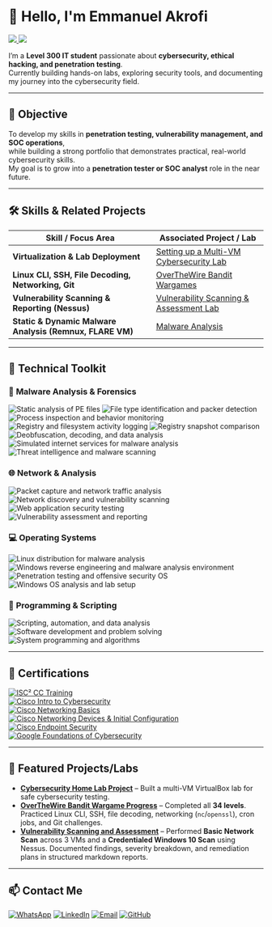 # 👋 Hello, I'm Emmanuel Akrofi  
<a href="https://linkedin.com/in/emmanuel-akrofi-9753a52ab" target="_blank">
  <img src="https://img.shields.io/badge/-LinkedIn-0072b1?&style=for-the-badge&logo=linkedin&logoColor=white" />
</a>
<a href="https://wa.me/233598364638" target="_blank">
  <img src="https://img.shields.io/badge/-WhatsApp-25D366?&style=for-the-badge&logo=whatsapp&logoColor=white" />
</a>

I’m a **Level 300 IT student** passionate about **cybersecurity, ethical hacking, and penetration testing**.  
Currently building hands-on labs, exploring security tools, and documenting my journey into the cybersecurity field.

---

## 🎯 Objective
To develop my skills in **penetration testing, vulnerability management, and SOC operations**,  
while building a strong portfolio that demonstrates practical, real-world cybersecurity skills.  
My goal is to grow into a **penetration tester or SOC analyst** role in the near future.

---

## 🛠 Skills & Related Projects  

| Skill / Focus Area                                      | Associated Project / Lab |
|----------------------------------------------------------|---------------------------|
| **Virtualization & Lab Deployment**                     | [Setting up a Multi-VM Cybersecurity Lab](projects/Setting-up-a-Multi-VM-Cybersecurity-Lab/) |
| **Linux CLI, SSH, File Decoding, Networking, Git**       | [OverTheWire Bandit Wargames](Labs,Challenges&CTF/OverTheWire-Bandit/README.md) |
| **Vulnerability Scanning & Reporting (Nessus)**          | [Vulnerability Scanning & Assessment Lab](projects/Vulnerability_scanning_and_assessment/) |
| **Static & Dynamic Malware Analysis (Remnux, FLARE VM)** | [Malware Analysis](projects/Malware_Analysis/) |


---

## 🧰 Technical Toolkit  

### 🧪 **Malware Analysis & Forensics**
<div>
    <img src="https://img.shields.io/badge/-PEStudio-6A1B9A?style=for-the-badge&logo=windowsterminal&logoColor=white" title="Static analysis of PE files" />
    <img src="https://img.shields.io/badge/-Detect--It--Easy-FF8C00?style=for-the-badge&logo=files&logoColor=white" title="File type identification and packer detection" />
    <img src="https://img.shields.io/badge/-Process_Explorer-0078D6?style=for-the-badge&logo=windows&logoColor=white" title="Process inspection and behavior monitoring" />
    <img src="https://img.shields.io/badge/-ProcMon-00457C?style=for-the-badge&logo=microsoft&logoColor=white" title="Registry and filesystem activity logging" />
    <img src="https://img.shields.io/badge/-Regshot-00897B?style=for-the-badge&logo=registry&logoColor=white" title="Registry snapshot comparison" />
    <img src="https://img.shields.io/badge/-CyberChef-2B7A78?style=for-the-badge&logo=codesandbox&logoColor=white" title="Deobfuscation, decoding, and data analysis" />
    <img src="https://img.shields.io/badge/-INetSim-4CAF50?style=for-the-badge&logo=linux&logoColor=white" title="Simulated internet services for malware analysis" />
    <img src="https://img.shields.io/badge/-VirusTotal-FF0000?style=for-the-badge&logo=virustotal&logoColor=white" title="Threat intelligence and malware scanning" />
</div>

### 🌐 **Network & Analysis**
<div>
    <img src="https://img.shields.io/badge/-Wireshark-1679A7?style=for-the-badge&logo=wireshark&logoColor=white" title="Packet capture and network traffic analysis" />
    <img src="https://img.shields.io/badge/-Nmap-2F5C9F?style=for-the-badge&logo=nmap&logoColor=white" title="Network discovery and vulnerability scanning" />
    <img src="https://img.shields.io/badge/-Burp_Suite-FF6F00?style=for-the-badge&logo=burp&logoColor=white" title="Web application security testing" />
    <img src="https://img.shields.io/badge/-Nessus-5C2D91?style=for-the-badge&logo=tenable&logoColor=white" title="Vulnerability assessment and reporting" />
</div>

### 💻 **Operating Systems**
<div>
    <img src="https://img.shields.io/badge/-REMnux-4A8C2E?style=for-the-badge&logo=linux&logoColor=white" title="Linux distribution for malware analysis" />
    <img src="https://img.shields.io/badge/-FLARE_VM-FF4500?style=for-the-badge&logo=windows&logoColor=white" title="Windows reverse engineering and malware analysis environment" />
    <img src="https://img.shields.io/badge/-Kali_Linux-268BEE?style=for-the-badge&logo=kalilinux&logoColor=white" title="Penetration testing and offensive security OS" />
    <img src="https://img.shields.io/badge/-Windows-0078D6?style=for-the-badge&logo=windows&logoColor=white" title="Windows OS analysis and lab setup" />
</div>

### 🧠 **Programming & Scripting**
<div>
    <img src="https://img.shields.io/badge/-Python-3776AB?style=for-the-badge&logo=python&logoColor=white" title="Scripting, automation, and data analysis" />
    <img src="https://img.shields.io/badge/-Java-007396?style=for-the-badge&logo=java&logoColor=white" title="Software development and problem solving" />
    <img src="https://img.shields.io/badge/-C%2B%2B-00599C?style=for-the-badge&logo=c%2B%2B&logoColor=white" title="System programming and algorithms" />
</div>

---
## 📜 Certifications 
[![ISC² CC Training](https://img.shields.io/badge/ISC%C2%B2-CC_Training_Completion-2E8B57?style=for-the-badge&logo=isc2&logoColor=white)](/assets/certificates/Official_CC_Course_Completion_Certificate_.pdf)  
[![Cisco Intro to Cybersecurity](https://img.shields.io/badge/Cisco-Intro_to_Cybersecurity-00599C?style=for-the-badge&logo=cisco&logoColor=white)](/assets/certificates/Introduction_to_Cybersecurity_certificate.pdf)  
[![Cisco Networking Basics](https://img.shields.io/badge/Cisco-Networking_Basics-FF6F00?style=for-the-badge&logo=cisco&logoColor=white)](/assets/certificates/NetworkingBasic.png)  
[![Cisco Networking Devices & Initial Configuration](https://img.shields.io/badge/Cisco-Networking_Devices_&_Initial_Config-1BA0D7?style=for-the-badge&logo=cisco&logoColor=white)](/assets/certificates/Networking_Devices.pdf)  
[![Cisco Endpoint Security](https://img.shields.io/badge/Cisco-Endpoint_Security-DA291C?style=for-the-badge&logo=cisco&logoColor=white)](/assets/certificates/Endpoint_Security_certificate.pdf)  
[![Google Foundations of Cybersecurity](https://img.shields.io/badge/Google-Foundations_of_Cybersecurity-4285F4?style=for-the-badge&logo=google&logoColor=white)](/assets/certificates/Google_Foundations_of_Cybersecurity.pdf)  

---

## 🚀 Featured Projects/Labs
- **[Cybersecurity Home Lab Project](projects/Setting-up-a-Multi-VM-Cybersecurity-Lab/README.md)** – Built a multi-VM VirtualBox lab for safe cybersecurity testing.  
- **[OverTheWire Bandit Wargame Progress](Labs,Challenges&CTF/OverTheWire-Bandit/README.md)** – Completed all **34 levels**. Practiced Linux CLI, SSH, file decoding, networking (`nc`/`openssl`), cron jobs, and Git challenges.  
- **[Vulnerability Scanning and Assessment](./projects/Vulnerability_scanning_and_assessment/)** – Performed **Basic Network Scan** across 3 VMs and a **Credentialed Windows 10 Scan** using Nessus. Documented findings, severity breakdown, and remediation plans in structured markdown reports.  

---

## 📫 Contact Me
[![WhatsApp](https://img.shields.io/badge/WhatsApp-Chat-green?logo=whatsapp)](https://wa.me/233598364638)
[![LinkedIn](https://img.shields.io/badge/LinkedIn-Connect-blue?logo=linkedin)](https://linkedin.com/in/emmanuel-akrofi-9753a52ab)
[![Email](https://img.shields.io/badge/Email-Contact%20Me-red?logo=gmail)](mailto:emmanuelakrofi71@gmail.com)
[![GitHub](https://img.shields.io/badge/GitHub-Follow-black?logo=github)](https://github.com/nasir71github)

